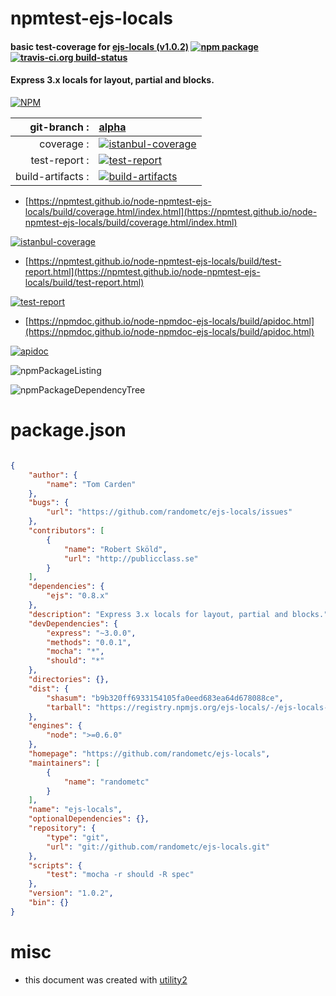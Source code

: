 # npmtest-ejs-locals

#### basic test-coverage for  [ejs-locals (v1.0.2)](https://github.com/randometc/ejs-locals)  [![npm package](https://img.shields.io/npm/v/npmtest-ejs-locals.svg?style=flat-square)](https://www.npmjs.org/package/npmtest-ejs-locals) [![travis-ci.org build-status](https://api.travis-ci.org/npmtest/node-npmtest-ejs-locals.svg)](https://travis-ci.org/npmtest/node-npmtest-ejs-locals)

#### Express 3.x locals for layout, partial and blocks.

[![NPM](https://nodei.co/npm/ejs-locals.png?downloads=true&downloadRank=true&stars=true)](https://www.npmjs.com/package/ejs-locals)

| git-branch : | [alpha](https://github.com/npmtest/node-npmtest-ejs-locals/tree/alpha)|
|--:|:--|
| coverage : | [![istanbul-coverage](https://npmtest.github.io/node-npmtest-ejs-locals/build/coverage.badge.svg)](https://npmtest.github.io/node-npmtest-ejs-locals/build/coverage.html/index.html)|
| test-report : | [![test-report](https://npmtest.github.io/node-npmtest-ejs-locals/build/test-report.badge.svg)](https://npmtest.github.io/node-npmtest-ejs-locals/build/test-report.html)|
| build-artifacts : | [![build-artifacts](https://npmtest.github.io/node-npmtest-ejs-locals/glyphicons_144_folder_open.png)](https://github.com/npmtest/node-npmtest-ejs-locals/tree/gh-pages/build)|

- [https://npmtest.github.io/node-npmtest-ejs-locals/build/coverage.html/index.html](https://npmtest.github.io/node-npmtest-ejs-locals/build/coverage.html/index.html)

[![istanbul-coverage](https://npmtest.github.io/node-npmtest-ejs-locals/build/screenCapture.buildCi.browser.%252Ftmp%252Fbuild%252Fcoverage.lib.html.png)](https://npmtest.github.io/node-npmtest-ejs-locals/build/coverage.html/index.html)

- [https://npmtest.github.io/node-npmtest-ejs-locals/build/test-report.html](https://npmtest.github.io/node-npmtest-ejs-locals/build/test-report.html)

[![test-report](https://npmtest.github.io/node-npmtest-ejs-locals/build/screenCapture.buildCi.browser.%252Ftmp%252Fbuild%252Ftest-report.html.png)](https://npmtest.github.io/node-npmtest-ejs-locals/build/test-report.html)

- [https://npmdoc.github.io/node-npmdoc-ejs-locals/build/apidoc.html](https://npmdoc.github.io/node-npmdoc-ejs-locals/build/apidoc.html)

[![apidoc](https://npmdoc.github.io/node-npmdoc-ejs-locals/build/screenCapture.buildCi.browser.%252Ftmp%252Fbuild%252Fapidoc.html.png)](https://npmdoc.github.io/node-npmdoc-ejs-locals/build/apidoc.html)

![npmPackageListing](https://npmtest.github.io/node-npmtest-ejs-locals/build/screenCapture.npmPackageListing.svg)

![npmPackageDependencyTree](https://npmtest.github.io/node-npmtest-ejs-locals/build/screenCapture.npmPackageDependencyTree.svg)



# package.json

```json

{
    "author": {
        "name": "Tom Carden"
    },
    "bugs": {
        "url": "https://github.com/randometc/ejs-locals/issues"
    },
    "contributors": [
        {
            "name": "Robert Sköld",
            "url": "http://publicclass.se"
        }
    ],
    "dependencies": {
        "ejs": "0.8.x"
    },
    "description": "Express 3.x locals for layout, partial and blocks.",
    "devDependencies": {
        "express": "~3.0.0",
        "methods": "0.0.1",
        "mocha": "*",
        "should": "*"
    },
    "directories": {},
    "dist": {
        "shasum": "b9b320ff6933154105fa0eed683ea64d678088ce",
        "tarball": "https://registry.npmjs.org/ejs-locals/-/ejs-locals-1.0.2.tgz"
    },
    "engines": {
        "node": ">=0.6.0"
    },
    "homepage": "https://github.com/randometc/ejs-locals",
    "maintainers": [
        {
            "name": "randometc"
        }
    ],
    "name": "ejs-locals",
    "optionalDependencies": {},
    "repository": {
        "type": "git",
        "url": "git://github.com/randometc/ejs-locals.git"
    },
    "scripts": {
        "test": "mocha -r should -R spec"
    },
    "version": "1.0.2",
    "bin": {}
}
```



# misc
- this document was created with [utility2](https://github.com/kaizhu256/node-utility2)
